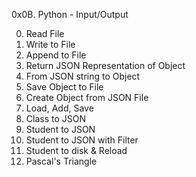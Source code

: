 0x0B. Python - Input/Output

0. Read File
1. Write to File
2. Append to File
3. Return JSON Representation of Object
4. From JSON string to Object
5. Save Object to File
6. Create Object from JSON File
7. Load, Add, Save
8. Class to JSON
9. Student to JSON
10. Student to JSON with Filter
11. Student to disk & Reload
12. Pascal's Triangle
